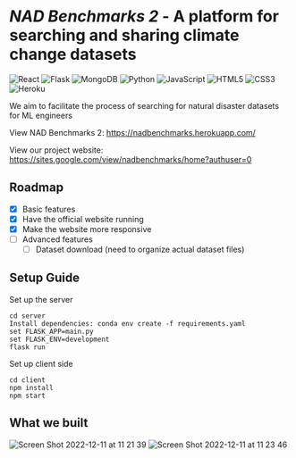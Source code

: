 # *NAD Benchmarks 2*  - A platform for searching and sharing climate change datasets
![React](https://img.shields.io/badge/react-%2320232a.svg?style=for-the-badge&logo=react&logoColor=%2361DAFB)
![Flask](https://img.shields.io/badge/flask-%23000.svg?style=for-the-badge&logo=flask&logoColor=white)
![MongoDB](https://img.shields.io/badge/MongoDB-%234ea94b.svg?style=for-the-badge&logo=mongodb&logoColor=white)
![Python](https://img.shields.io/badge/python-3670A0?style=for-the-badge&logo=python&logoColor=ffdd54)
![JavaScript](https://img.shields.io/badge/javascript-%23323330.svg?style=for-the-badge&logo=javascript&logoColor=%23F7DF1E)
![HTML5](https://img.shields.io/badge/html5-%23E34F26.svg?style=for-the-badge&logo=html5&logoColor=white)
![CSS3](https://img.shields.io/badge/css3-%231572B6.svg?style=for-the-badge&logo=css3&logoColor=white)
![Heroku](https://img.shields.io/badge/heroku-%23430098.svg?style=for-the-badge&logo=heroku&logoColor=white)

We aim to facilitate the process of searching for natural disaster datasets for ML engineers

View NAD Benchmarks 2: https://nadbenchmarks.herokuapp.com/

View our project website: https://sites.google.com/view/nadbenchmarks/home?authuser=0





## Roadmap

- [x] Basic features
- [x] Have the official website running
- [x] Make the website more responsive
- [ ] Advanced features
    - [ ] Dataset download (need to organize actual dataset files)

## Setup Guide
Set up the server

```
cd server
Install dependencies: conda env create -f requirements.yaml
set FLASK_APP=main.py
set FLASK_ENV=development
flask run
```

Set up client side

```
cd client
npm install
npm start
```


## What we built


![Screen Shot 2022-12-11 at 11 21 39](https://user-images.githubusercontent.com/82932047/206915480-ae60ad4a-fd9a-46eb-b7e8-892543aa745a.png)
![Screen Shot 2022-12-11 at 11 23 46](https://user-images.githubusercontent.com/82932047/206915620-affad5d5-f129-4eb8-9fe6-84676a39972a.png)

